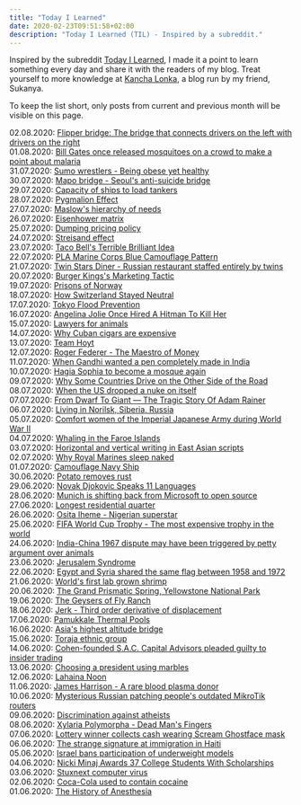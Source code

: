 ```yaml
---
title: "Today I Learned"
date: 2020-02-23T09:51:58+02:00
description: "Today I Learned (TIL) - Inspired by a subreddit."
---
```


Inspired by the subreddit [Today I Learned](https://www.reddit.com/r/todayilearned/), I made it a point to learn something every day and share it with the readers of my blog. Treat yourself to more knowledge at <a href="https://www.kanchalonka.com/til/" target="_blank">Kancha Lonka</a>, a blog run by my friend, Sukanya.

To keep the list short, only posts from current and previous month will be visible on this page.

02.08.2020: <a href = "https://www.fastcompany.com/1660258/ingenious-flipper-bridge-melds-left-side-drivers-right-side-drivers" target = "_blank">Flipper bridge: The bridge that connects drivers on the left with drivers on the right</a><br>
01.08.2020: <a href = "https://www.cnbc.com/2017/11/28/bill-gates-released-swarming-mosquitoes-to-make-a-point-about-malaria.html" target = "_blank">Bill Gates once released mosquitoes on a crowd to make a point about malaria</a><br>
31.07.2020: <a href = "https://medium.com%2F@medium.com/@SylviaTaraPhD/by-any-standard-the-sumo-wrestler-would-be-considered-obese-596defe012a9" target = "_blank">Sumo wrestlers - Being obese yet healthy</a><br>
30.07.2020: <a href = "https://soranews24.com/2014/02/26/seoul-anti-suicide-initiative-backfires-deaths-increase-over-than-six-times/" target = "_blank">Mapo bridge - Seoul's anti-suicide bridge</a><br>
29.07.2020: <a href = "https://qr.ae/pNslax" target = "_blank">Capacity of ships to load tankers</a><br>
28.07.2020: <a href = "https://medium.com/be-unique/the-pygmalion-effect-explains-why-many-talents-are-ignored-66b9cf37d09" target = "_blank">Pygmalion Effect</a><br>
27.07.2020: <a href = "https://en.wikipedia.org/wiki/Maslow%27s_hierarchy_of_needs" target = "_blank">Maslow's hierarchy of needs</a><br>
26.07.2020: <a href = "https://www.eisenhower.me/eisenhower-matrix/" target = "_blank">Eisenhower matrix</a><br>
25.07.2020: <a href = "https://en.wikipedia.org/wiki/Dumping_(pricing_policy)" target = "_blank">Dumping pricing policy</a><br>
24.07.2020: <a href = "https://en.wikipedia.org/wiki/Streisand_effect" target = "_blank">Streisand effect</a><br>
23.07.2020: <a href = "https://medium.com/better-marketing/taco-bells-terrible-brilliant-idea-that-actually-worked-27045afbfcf3" target = "_blank">Taco Bell's Terrible Brilliant Idea</a><br>
22.07.2020: <a href = "https://qr.ae/pNsHMT" target = "_blank">PLA Marine Corps Blue Camouflage Pattern</a><br>
21.07.2020: <a href = "https://www.atlasobscura.com/places/twin-stars-diner" target = "_blank">Twin Stars Diner - Russian restaurant staffed entirely by twins</a><br>
20.07.2020: <a href = "https://qr.ae/pNs2q2" target = "_blank">Burger Kings's Marketing Tactic</a><br>
19.07.2020: <a href = "https://qr.ae/pNsKFd" target = "_blank">Prisons of Norway</a><br>
18.07.2020: <a href = "https://www.youtube.com/watch?v=YeAxxMZf1O4" target = "_blank">How Switzerland Stayed Neutral</a><br>
17.07.2020: <a href = "https://www.youtube.com/watch?v=Rp2l6nFIsZA" target = "_blank">Tokyo Flood Prevention</a><br>
16.07.2020: <a href = "https://www.iheart.com/content/2017-12-11-angelina-jolie-confesses-that-she-once-hired-a-hitman-to-kill-her/" target = "_blank">Angelina Jolie Once Hired A Hitman To Kill Her</a><br>
15.07.2020: <a href = "http://www.telegraph.co.uk/news/worldnews/europe/switzerland/7394698/Swiss-voters-reject-lawyers-for-animals-in-referendum.html" target = "_blank">Lawyers for animals</a><br>
14.07.2020: <a href = "https://www.youtube.com/watch?v=vA_j6rjsBec" target = "_blank">Why Cuban cigars are expensive</a><br>
13.07.2020: <a href = "https://en.wikipedia.org/wiki/Team_Hoyt" target = "_blank">Team Hoyt</a><br>
12.07.2020: <a href = "https://www.youtube.com/watch?v=WZFutg-aV8Y" target = "_blank">Roger Federer - The Maestro of Money</a><br>
11.07.2020: <a href = "https://qr.ae/pNK0j6" target = "_blank">When Gandhi wanted a pen completely made in India</a><br>
10.07.2020: <a href = "https://www.dw.com/en/hagia-sophia-conversion-mosque-museum/a-54129804" target = "_blank">Hagia Sophia to become a mosque again</a><br>
09.07.2020: <a href = "https://medium.com/knowledge-stew/why-some-countries-drive-on-the-other-side-of-the-road-c77cfced83b3" target = "_blank">Why Some Countries Drive on the Other Side of the Road</a><br>
08.07.2020: <a href = "https://medium.com/history-of-yesterday/when-the-us-dropped-a-nuke-on-itself-d526fc854ad9" target = "_blank">When the US dropped a nuke on itself</a><br>
07.07.2020: <a href = "https://allthatsinteresting.com/adam-rainer" target = "_blank">From Dwarf To Giant — The Tragic Story Of Adam Rainer</a><br>
06.07.2020: <a href = "https://qr.ae/pNKqOw" target = "_blank">Living in Norilsk, Siberia, Russia</a><br>
05.07.2020: <a href = "https://medium.com/lessons-from-history/the-disgusting-story-of-the-japanese-comfort-women-1b8d1d849878" target = "_blank">Comfort women of the Imperial Japanese Army during World War II</a><br>
04.07.2020: <a href = "https://qr.ae/pNKDP5" target = "_blank">Whaling in the Faroe Islands</a><br>
03.07.2020: <a href = "https://en.wikipedia.org/wiki/Horizontal_and_vertical_writing_in_East_Asian_scripts" target = "_blank">Horizontal and vertical writing in East Asian scripts</a><br>
02.07.2020: <a href = "https://www.wearethemighty.com/why-royal-marines-sleep-naked" target = "_blank">Why Royal Marines sleep naked</a><br>
01.07.2020: <a href = "https://qr.ae/pNKcDW" target = "_blank">Camouflage Navy Ship</a><br>
30.06.2020: <a href = "https://qr.ae/pNKcDg" target = "_blank">Potato removes rust</a><br>
29.06.2020: <a href = "https://www.youtube.com/watch?v=sUtQadqgxZo" target = "_blank">Novak Djokovic Speaks 11 Languages</a><br>
28.06.2020: <a href = "https://www.zdnet.com/article/linux-not-windows-why-munich-is-shifting-back-from-microsoft-to-open-source-again/" target = "_blank">Munich is shifting back from Microsoft to open source</a><br>
27.06.2020: <a href = "https://qr.ae/pNKUfX" target = "_blank">Longest residential quarter</a><br>
26.06.2020: <a href = "https://en.wikipedia.org/wiki/Osita_Iheme" target = "_blank">Osita Iheme - Nigerian superstar</a><br>
25.06.2020: <a href = "https://www.olympia.com.au/corporate/blog/expensive-trophies" target = "_blank">FIFA World Cup Trophy - The most expensive trophy in the world</a><br>
24.06.2020: <a href = "https://www.firstpost.com/india/holy-sheep-india-chinas-1967-dispute-may-have-been-triggered-by-petty-argument-over-animals-3777527.html" target = "_blank">India-China 1967 dispute may have been triggered by petty argument over animals</a><br>
23.06.2020: <a href = "https://en.wikipedia.org/wiki/Jerusalem_syndrome" target = "_blank">Jerusalem Syndrome</a><br>
22.06.2020: <a href = "https://www.sis.gov.eg/Story/8/Egypt-Flag?lang=en-us" target = "_blank">Egypt and Syria shared the same flag between 1958 and 1972</a><br>
21.06.2020: <a href = "https://www.youtube.com/watch?v=bOOgo8Kfc1w" target = "_blank">World's first lab grown shrimp</a><br>
20.06.2020: <a href = "https://www.youtube.com/watch?v=t5IDzsVTf-Q" target = "_blank">The Grand Prismatic Spring, Yellowstone National Park</a><br>
19.06.2020: <a href = "https://www.youtube.com/watch?v=3uIY1k0yfgA" target = "_blank">The Geysers of Fly Ranch</a><br>
18.06.2020: <a href = "http://wearcam.org/absement/Derivatives_of_displacement.htm" target = "_blank">Jerk - Third order derivative of displacement</a><br>
17.06.2020: <a href = "https://drifterplanet.com/pamukkale-turkey-travertine-thermal-pools-hierapolis/" target = "_blank">Pamukkale Thermal Pools</a><br>
16.06.2020: <a href = "https://timesofindia.indiatimes.com/travel/destinations/spiti-valley-is-home-to-asias-highest-bridge/as69342248.cms" target = "_blank">Asia's highest altitude bridge</a><br>
15.06.2020: <a href = "https://www.exotravel.com/blog/en/toraja-ethnic-people-indonesia/" target = "_blank">Toraja ethnic group</a><br>
14.06.2020: <a href = "https://en.wikipedia.org/wiki/Steven_A._Cohen" target = "_blank">Cohen-founded S.A.C. Capital Advisors pleaded guilty to insider trading</a><br>
13.06.2020: <a href = "https://www.bbc.com/news/av/world-africa-38164870/gambia-election-voters-use-marbles-to-choose-president" target = "_blank">Choosing a president using marbles</a><br>
12.06.2020: <a href = "https://en.wikipedia.org/wiki/Lahaina_Noon" target = "_blank">Lahaina Noon</a><br>
11.06.2020: <a href = "https://en.wikipedia.org/wiki/James_Harrison_(blood_donor)" target = "_blank">James Harrison - A rare blood plasma donor</a><br>
10.06.2020: <a href = "https://www.zdnet.com/article/a-mysterious-grey-hat-is-patching-peoples-outdated-mikrotik-routers/" target = "_blank">Mysterious Russian patching people's outdated MikroTik routers</a><br>
09.06.2020: <a href = "https://en.wikipedia.org/wiki/Discrimination_against_atheists" target = "_blank">Discrimination against atheists</a><br>
08.06.2020: <a href = "https://en.wikipedia.org/wiki/Xylaria_polymorpha" target = "_blank">Xylaria Polymorpha - Dead Man's Fingers</a><br>
07.06.2020: <a href = "https://consequenceofsound.net/2019/02/superlotto-winner-scream-mask/" target = "_blank">Lottery winner collects cash wearing Scream Ghostface mask</a><br>
06.06.2020: <a href = "https://qr.ae/pNKRdv" target = "_blank">The strange signature at immigration in Haiti</a><br>
05.06.2020: <a href = "https://www.bbc.com/news/world-middle-east-17450275#:~:text=The%20Israeli%20government%20has%20passed,make%20a%20model%20appear%20thinner" target = "_blank">Israel bans participation of underweight models</a><br>
04.06.2020: <a href = "https://www.billboard.com/articles/columns/hip-hop/8463821/nicki-minaj-awards-37-college-students-scholarship" target = "_blank">Nicki Minaj Awards 37 College Students With Scholarships</a><br>
03.06.2020: <a href = "https://en.wikipedia.org/wiki/Stuxnet" target = "_blank">Stuxnext computer virus</a><br>
02.06.2020: <a href = "https://www.technology.org/2019/03/15/coca-cola-does-not-contain-cocaine-anymore-but-there-still-is-a-connection-to-the-production-of-the-drug/" target = "_blank">Coca-Cola used to contain cocaine</a><br>
01.06.2020: <a href = "https://medium.com/history-of-yesterday/the-history-of-anesthesia-40b8478032bf" target = "_blank">The History of Anesthesia</a><br>
<!-- 
31.05.2020: <a href = "https://medium.com/history-of-yesterday/how-ibm-helped-hitlers-holocaust-c119709dabf6" target = "_blank">How IBM Helped Hitler’s Holocaust</a><br>
30.05.2020: <a href = "https://en.wikipedia.org/wiki/High_Altitude_Warfare_School" target = "_blank"></a><br>
29.05.2020: <a href = "https://qr.ae/pNy6bN" target = "_blank">Kode with Klossy</a><br> 
28.05.2020: <a href = "https://medium.com/history-of-yesterday/the-man-who-was-hanged-twice-b35d262949b7">Admiral Wilhelm Franz Canaris - The Man Who Was Hanged Twice</a><br>
27.05.2020: <a href = "https://en.wikipedia.org/wiki/The_Noid" target = "_blank">The Noid commercial for Domino's Pizza</a><br>
26.05.2020: <a href = "https://qr.ae/pNyVFQ" target = "_blank">Simo Häyhä - The Finnish Sniper</a><br>
25.05.2020: <a href = "https://medium.com/mind-cafe/a-3-minute-hack-for-focus-youve-probably-never-heard-of-40708b788a0f" target = "_blank">Binaural Beats</a><br>
24.05.2020: <a href = "https://www.youtube.com/watch?v=l117wfB0g3o" target = "_blank">The Turkish language that is whistled</a><br>
23.05.2020: <a href = "https://www.youtube.com/watch?v=aPb-slJH9Vs" target = "_blank">How pencils are made</a><br>
22.05.2020: <a href = "https://en.wikipedia.org/wiki/1996_Charkhi_Dadri_mid-air_collision" target = "_blank">The world's deadliest mid-air collision between Saudi Arabian Airlines and Kazakhstan Airlines</a><br>
21.05.2020: <a href = "https://qr.ae/pNyWKh" target = "_blank">Measles erases the memory of your immune system</a><br>
20.05.2020: <a href = "https://allthatsinteresting.com/kamel-abdel-rahman" target = "_blank">Man With Iron Rod Jammed Through His Head</a><br>
19.05.2020: <a href = "https://qr.ae/pNyWKi" target = "_blank">The man who survived 438 days in the Pacific ocean</a><br>
18.05.2020: <a href = "https://qr.ae/pNy5HH" target = "_blank">The Nigerean town with highest birth rate for twins</a><br>
17.05.2020: <a href = "http://www.whiteeagleaerospace.com/supersonic-nightmare/" target = "_blank">George F. Smith - The first man to survive ejection from an aircraft in supersonic flight</a><br>
16.05.2020: <a href = "https://www.facebook.com/logical.indian/videos/679927412796347/" target = "_blank">Plasma therapy for COVID-19</a><br> 
15.05.2020: <a href = "https://www.facebook.com/watch/?ref=saved&v=656772024913617" target = "_blank">A Socialist Video Game That Lets You Control a Revolution</a><br>
14.05.2020: <a href = "https://ideas.ted.com/why-does-running-give-you-a-high-heres-the-science/" target = "_blank">Why does running give you a high?</a><br>
13.05.2020: <a href = "https://qr.ae/pNyYdU" target = "_blank">Peggy Whitson</a><br>
12.05.2020: <a href = "https://www.quora.com/What-are-some-interesting-facts-about-sea-turtles/answer/Jerry-Joo-3?ch=10&share=c6ba881d&srid=O2FL" target = "_blank">Inside a sea turtle's mouth</a><br>
11.05.2020: <a href = "https://en.wikipedia.org/wiki/Straw_man" target = "_blank">Straw Man Fallacy</a><br>
10.05.2020: <a href = "https://en.wikipedia.org/wiki/Dutch_Water_Line" target = "_blank">Dutch Water Line - Holland's water-based defences</a><br>
09.05.2020: <a href = "https://en.wikipedia.org/wiki/Angus_Barbieri%27s_fast" target = "_blank">Angus Barbieri's fast of 382 days</a><br>
08.05.2020: <a href = "https://www.tweaktown.com/asktheexperts/103/since_intel_s_core_i7_is_cherry_picked_during_the_binning_process_does_that_make_them_better_than_the_core_i3_or_i5_for_general_performance_and_gaming/index.html" target = "_blank">Processor binning</a><br>
07.05.2020: <a href = "https://en.wikipedia.org/wiki/Markhor" target = "_blank">Markhor</a><br>
06.05.2020: <a href = "https://www.nytimes.com/2007/09/29/us/29missing.html" target = "_blank">Missing Woman Found Alive in Wrecked Car After 8 Days</a><br>
05.05.2020: <a href = "https://qr.ae/pNyTvu" target = "_blank">Natural beehives</a><br>
04.05.2020: <a href = "https://en.wikipedia.org/wiki/United_States_Navy_SEAL_selection_and_training" target = "_blank">United States Navy SEAL selection and training</a><br>
03.05.2020: <a href = "https://www.bbc.com/news/world-latin-america-45195188" target = "_blank">World's poorest ex-president Mujica turns down pension</a><br>
02.05.2020: <a href = "https://en.wikipedia.org/wiki/Cotton_ball_diet" target = "_blank">Cotton ball diet</a><br>
01.05.2020: <a href = "https://qr.ae/pNrEdY" target = "_blank">Mustard Gas</a><br>
30.04.2020: <a href = "https://en.wikipedia.org/wiki/White_torture" target = "_blank">White Torture</a><br>
29.04.2020: <a href = "https://edition.cnn.com/style/article/baikonur-buran-soviet-space-shuttle/index.html" target = "_blank">Abandoned USSR shuttles in Kazakhstan</a><br>
28.04.2020: <a href = "https://www.quora.com/Do-you-want-to-share-something/answer/Jay-Kamdar?ch=10&share=763bf936&srid=O2FL" target = "_blank">The Hope Experiment</a><br>
27.04.2020: <a href = "https://en.wikipedia.org/wiki/Roger_Bannister" target = "_blank">Roger Bannister - The first athelete to run a mile in under four minutes</a><br>
26.04.2020: <a href = "https://www.thebetterindia.com/117862/noor-inayat-khan-spy-princess-india-britain-france-world-war-two/?fbclid=IwAR1NBaB_zgc9nW6NgxapkGFiMHs71npEfyGfZfBj7y7YtdNrlmDiLcxUA80">Noor Inayat Khan - The Indian Spy Princess Who Died Fighting the Nazis</a><br>
25.04.2020: <a href = "https://medium.com/history-of-yesterday/the-soviet-anti-tank-dog-7f00425652eb" target = "_blank">The Soviet Anti-Tank Dog - How the Soviets used man’s best friend to combat the Wehrmacht</a><br>
24.04.2020: <a href = "https://en.wikipedia.org/wiki/Kamikaze" target = "_blank">Kamikaze - The Japanese suicide tactic</a><br>
23.04.2020: <a href = "https://medium.com/better-marketing/the-most-damaging-tweet-ever-abcf467b0158" target = "_blank">The controversial tweet on AIDS</a><br>
22.04.2020: <a href = "https://forge.medium.com/an-fbi-analysts-6-steps-for-predicting-people-s-behavior-21d486c33a46" target = "_blank">An FBI Analyst’s 6 Steps for Predicting People’s Behavior</a><br>
21.04.2020: <a href = "https://medium.com/history-of-yesterday/special-soviet-coca-cola-6b64f9db132d" target = "_blank">Special Soviet Coca Cola</a><br>
20.04.2020: <a href = "https://en.wikipedia.org/wiki/Eesti_Ekspress" target = "_blank">Eesti Ekspress</a><br>
19.04.2020: <a href = "https://www.mic.com/p/this-smart-toilet-can-identify-your-butthole-analyze-your-poop-for-diseases-22792633?fbclid=IwAR3ELojwYifdi-HmMMZXx_Su2YbMULwOXrC7kAd-Q3po5dpibTOy1xT-rXg" target = "_blank">Smart toilet that can identify butthole and analyze poop for diseases</a><br>
18.04.2020: <a href = "https://en.wikipedia.org/wiki/Phoenix_Jones" target = "_blank">Phoenix Jones - The Americal real life superhero</a><br>
17.04.2020: <a href = "https://en.wikipedia.org/wiki/Glasnost" target = "_blank">Glasnost</a><br>
16.04.2020: <a href = "https://www.quora.com/What-picture-looks-like-something-bad-is-happening-but-really-everything-is-cool/answer/Sean-Kernan?ch=10&share=a3cb5607&srid=O2FL" target = "_blank">Cow Tippers</a><br>
15.04.2020: <a href = "https://www.youtube.com/watch?v=dU8Ah1VC2Wg" target = "_blank">Cost of fuel for an aircraft</a><br>
14.04.2020: <a href = "https://www.youtube.com/watch?v=5Wq0yv73NpY" target = "_blank">Zimbabwe's Currency Crisis</a><br>
13.04.2020: <a href = "https://www.youtube.com/watch?v=SX1xmaKPb9o" target = "_blank">The Secret Infrastructure Beneath NYC</a><br>
12.04.2020: <a href = "https://en.wikipedia.org/wiki/Cyanosis" target = "_blank">Cyanosis</a><br>
11.04.2020: <a href = "https://www.bbc.com/future/article/20181211-what-its-like-to-work-in-the-biggest-building-in-the-world" target = "_blank">Boeing’s Everett Factory</a><br>
10.04.2020: <a href = "https://www.bbc.com/future/article/20190503-the-deepest-hole-we-have-ever-dug" target = "_blank">Kola Superdeep Borehole - The deepest manmade hole on Earth</a><br>
09.04.2020: <a href = "https://www.bbc.com/future/article/20170801-the-ghostly-radio-station-that-no-one-claims-to-run" target = "_blank">MDZhB - The ghostly radio station</a><br>
08.04.2020: <a href = "https://www.theguardian.com/world/2010/dec/03/jean-bedel-bokassa-posthumous-pardon" target = "_blank">Jean-Bédel Bokassa - The dictator accused of cannibalism and feeding his opponents to animals</a><br>
07.04.2020: <a href = "https://www.youtube.com/watch?v=EkRRo5DN9lI" target = "_blank">The Logistics of the International Space Station</a><br>
06.04.2020: <a href="https://www.blockworks.uk/the-uncensored-library" target="_blank">The Uncensored Library</a><br>
05.04.2020: <a href="https://en.wikipedia.org/wiki/Turritopsis_dohrnii" target="_blank">Immortal Jellyfish</a><br>
04.04.2020: <a href="https://www.telegraph.co.uk/finance/personalfinance/borrowing/creditcards/10231556/Man-who-created-own-credit-card-sues-bank-for-not-sticking-to-terms.html" target="_blank">Dmitry Argarkov - The man who sued bank for not sticking to his terms</a><br>
03.04.2020: <a href="https://en.wikipedia.org/wiki/Black_Death" target="_blank">Black Death - The most devastating pandemic recorded in human histor</a><br>
02.04.2020: <a href="https://www.youtube.com/watch?v=DqC3ieJJlFM" target="_blank">Pangolins: The Most Trafficked Mammal</a><br>
01.04.2020: <a href="https://en.wikipedia.org/wiki/P._K._Mahanandia" target="_blank">Pradyumna Kumar Mahanandia - The man who cycled from India to Sweden to meet his love</a><br>
31.03.2020: <a href="https://en.wikipedia.org/wiki/Emmanuel_Nwude" target="_blank">Emmanuel Nwude - The man who sold a fake airport</a><br>
30.03.2020: <a href="https://www.quora.com/What-is-something-that-most-people-dont-know/answer/Jeevanandham-7?ch=10&share=108bf06a&srid=O2FL" target="_blank">Identifying which tablets in India require a prescription</a><br>
29.03.2020: <a href="https://www.quora.com/How-can-you-be-a-hero-without-having-to-fight/answer/Khang-N-Che?ch=10&share=5b7827a3&srid=O2FL" target="_blank">Peter Wang - The boy who was posthumously admitted into the U.S. Military Academy</a><br>
28.03.2020: <a href="https://qz.com/798443/robin-williams-suffered-from-dementia-with-lewy-bodies-a-widely-under-diagnosed-condition/" target="_blank">DLB - Dementia with Lewy Bodies</a><br>
27.03.2020: <a href="https://en.wikipedia.org/wiki/Frank_%22Cannonball%22_Richards" target = "_blank">Frank "Cannonball" Richards - The man who took a cannonball shot</a><br>
26.03.2020: <a href="https://en.wikipedia.org/wiki/Christopher_Voss">Christopher Voss - American businessman, author, professor and a former FBI hostage negotiator</a><br>
25.03.2020: <a href="https://en.wikipedia.org/wiki/Elk_Cloner" target="_blank">Elk Cloner</a><br>
24.03.2020: <a href="https://www.youtube.com/watch?v=yqUFy-t4MlQ" target="_blank">How small pox was eradicated</a><br>
23.03.2020: <a href="https://www.youtube.com/watch?v=UMMwgvLmN-M" target="_blank">What we know about Ebola</a><br>
22.03.2020: <a href="https://en.wikipedia.org/wiki/Uruguayan_Air_Force_Flight_571" target="_blank">Uruguayan Air Force Flight 571 - The crash that turned people into cannibals</a><br>
21.03.2020: <a href="https://www.youtube.com/watch?v=jILgxeNBK_8">Nash Equilibrium</a><br>
20.03.2020: <a href="https://www.quora.com/Whats-the-most-unbelievable-thing-that-has-ever-happened-in-the-history-of-mankind-that-makes-it-difficult-to-grasp-the-reality-that-the-event-occurred/answer/Markee-Jackson?ch=10&share=bd152fe7&srid=O2FL" target="_blank">Guinness World Record for the highest fall without a parachute</a><br>
19.03.2020: <a href="https://www.youtube.com/watch?v=FPbZZ1qIozk" target="_blank">Svalbard</a><br>
18.03.2020: <a href="https://www.technologyreview.com/s/615375/what-is-herd-immunity-and-can-it-stop-the-coronavirus/?fbclid=IwAR0ksgYwlut8ljW65kNtVkpPzwDX7PwklRCXQ9oAxZRMuNNVmsj_0koUu8g" target="_blank">Herd Immunity</a><br>
17.03.2020: <a href="https://en.wikipedia.org/wiki/Antonov_An-225_Mriya" target="_blank">Antonov An-225 Mriya</a><br>
16.03.2020: <a href="https://www.bbc.com/reel/video/p0864g3p/the-secret-soviet-radar-hidden-in-chernobyl-s-shadow" target="_blank">The secret Soviet radar hidden in Chernobyl’s shadow</a><br>
15.03.2020: <a href="https://www.npr.org/sections/parallels/2013/07/20/195590639/the-spanish-aristocrat-who-works-for-north-korea?t=1584302358897">The only Westerner ever employed by North Korea</a><br>
14.03.2020: <a href="https://www.youtube.com/watch?v=IjiKUmfaZr4" target="_blank">Why do your knuckles pop?</a><br>
13.03.2020: <a href="https://www.youtube.com/watch?v=6OLVFa8YRfM" target="_blank">The Insane Logistics of Formula 1</a><br>
12.03.2020: <a href="https://www.youtube.com/watch?v=VdZd5zYTKAw" target="_blank">How the world's first metro system was built</a><br>
11.03.2020: <a href="https://www.youtube.com/watch?v=xTBkbseXfOQ" target="_blank">Rhythm 0 by Marina Abramović</a><br>
10.03.2020: <a href="https://www.quora.com/Is-there-any-animal-that-shows-no-fear-response/answer/Clanton-Sim?ch=10&share=106921c7&srid=O2FL" target="_blank">The Caucasian Shepherd aka Ovcharka</a><br>
09.03.2020: <a href="https://www.quora.com/What-are-some-interesting-facts-which-are-not-commonly-known/answer/Thomas-Chilton-1?ch=10&share=2dfe6cac&srid=O2FL" target="_blank">McDonald's Coke</a><br>
08.03.2020: <a href="https://en.wikipedia.org/wiki/Sarcosuchus" target="_blank">Sarcosuchus</a><br>
07.03.2020: <a href="https://www.youtube.com/watch?v=-WPOEXZNEgg" target="_blank">The Joy Of Giving : Narayanan Krishnan</a><br>
06.03.2020: <a href="https://medium.com/refinery29/kakeibo-the-japanese-art-of-saving-money-a1eb81e257fa" target="_blank">Kakeibo: The Japanese Art Of Saving Money</a><br>
05.03.2020: <a href="https://www.urbandictionary.com/define.php?term=Vaska" target="_blank">Vaska - A Swedish slang</a><br>
04.03.2020: <a href="https://www.boeing.com/commercial/aeromagazine/aero_05/textonly/fo01txt.html" target="_blank">Painting versus Polishing of Airplane Exterior Surfaces</a><br>
03.03.2020: <a href="https://www.quora.com/What-is-the-weirdest-island-in-the-world/answer/Marco-Antonio-Mu%C3%B1oz?ch=10&share=78614c18&srid=O2FL" target="_blank">Isla Madre de Dios</a><br>
02.03.2020: <a href="https://www.youtube.com/watch?v=Zbow21FKJS4" target="_blank">The extraordinary final test to become a Shaolin Master</a><br>
01.03.2020: <a href="https://www.quora.com/What-is-the-largest-land-animal-in-Antarctica/answer/Simon-Janevic?ch=10&share=e52bbb1f&srid=O2FL" target="_blank">Belgica Antarctica - The largest terrestial animal of Antarctica</a><br>
29.02.2020: <a href="https://www.unscrambled.sg/2019/11/20/netizens-suspect-that-viral-youtuber-kate-yup-has-been-abducted-and-is-in-possible-danger/" target="_blank">The Mystery Of Kate Yup</a><br>
28.02.2020: <a href="https://medium.com/history-of-yesterday/the-only-country-to-shoot-down-a-f-117-nighthawk-c32b0fc44970" target="_blank">The Only Country to Shoot Down an F-117 Nighthawk</a><br>
27.02.2020: <a href="https://www.roamingaroundtheworld.com/how-to-visit-devils-pool-victoria-falls/" target="_blank">Devil’s Pool Victoria Falls</a><br>
26.02.2020: BONUS - Eucalyptus can be used for treating sore throat<br>
26.02.2020: <a href="https://www.mirror.co.uk/news/world-news/russian-rambo-who-wiped-out-7912678" target="_blank">Aleksandr Prokhorenko - A brave soldier who called an airstrike on himself</a><br>
25.02.2020: BONUS - Ginger, cloves and honey mixed with boiled water is good for sore throat<br>
25.02.2020: <a href="https://www.inc.com/audacious-companies/burt-helm/beats.html" target="_blank">How Dr. Dre's Headphones Company Became a Billion-Dollar Business</a><br>
24.02.2020: <a href="https://en.wikipedia.org/wiki/MoSCoW_method" target="_blank">MoSCoW Method</a><br>
23.02.2020: <a href="https://www.youtube.com/watch?v=SUsqnD9-42g" target="_blank">How Embassies Work</a><br>
22.02.2020: <a href="https://www.myrecipes.com/extracrispy/nobody-has-eaten-the-dragons-breath-pepper-because-it-will-kill-you" target="_blank">Dragon's Breath Chili Pepper</a><br>
21.02.2020: <a href="https://grist.org/article/meet-the-lake-so-polluted-that-spending-an-hour-there-would-kill-you/" target="_blank">Lake Karachay - The most polluted place on our planet</a><br>
20.02.2020: <a href="https://www.quora.com/Has-there-ever-been-a-good-dictator-at-any-point-in-history-If-so-which-ones-were-good/answers/19344858?ch=10&share=5b555f62&srid=O2FL" target="_blank">Thomas Sankara</a><br>
19.02.2020: <a href="https://www.youtube.com/watch?v=wdU1WTBJMl0" target="_blank">How airports make money</a><br>
18.02.2020: <a href="http://www.bbc.com/travel/gallery/20180129-welcome-to-monowi-nebraska-population-1" target="_blank">Monowi - A place with a population of 1</a><br>
17.02.2020: <a href="https://www.quora.com/What-are-the-most-unusual-and-non-violent-ways-that-a-military-battle-has-been-won/answer/Sean-Kernan?ch=10&share=cd453a0d&srid=O2FL" target="_blank">Non-Violent Way to Win a Military Battle</a><br>
16.02.2020: <a href="https://www.colgate.com/en-us/oral-health/cosmetic-dentistry/teeth-whitening/how-do-i-know-what-shade-my-teeth-are" target="_blank">Tooth Shade Scale</a><br>
15.02.2020: <a href="https://aviation.stackexchange.com/questions/17504/why-dont-airliners-use-in-air-refueling-systems" target="_blank">Disadvantages of Mid-Air Refueling</a><br>
14.02.2020: <a href="https://en.wikipedia.org/wiki/Foreign_accent_syndrome" target="_blank">Foreign Accent Syndrome</a>
Test different style git commits
-->